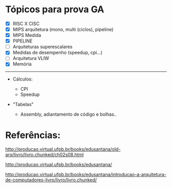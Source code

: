 # Tópicos para prova GA


- [x] RISC X CISC
- [x] MIPS arquitetura (mono, multi (ciclos), pipeline)
- [x] MIPS Medida
- [x] PIPELINE
- [ ] Arquiteturas superescalares
- [x] Medidas de desempenho (speedup, cpi...)
- [ ] Arquitetura VLIW
- [x] Memória
-----

* Cálculos:
    * CPI
    * Speedup

* "Tabelas"
    * Assembly, adiantamento de código e bolhas.. 


# Referências:


http://producao.virtual.ufpb.br/books/edusantana/old-arq/livro/livro.chunked/ch02s08.html


http://producao.virtual.ufpb.br/books/edusantana/


http://producao.virtual.ufpb.br/books/edusantana/introducao-a-arquitetura-de-computadores-livro/livro/livro.chunked/